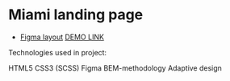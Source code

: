 # Miami landing page
- [Figma layout](https://www.figma.com/file/nHz8bflIwJaWP3P99vKTH5/miami_home_new?node-id=16033%3A3)
  [DEMO LINK](https://dmytromykoliv.github.io/layout_miami/)

Technologies used in project:

HTML5
CSS3 (SCSS)
Figma
BEM-methodology
Adaptive design
